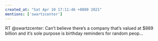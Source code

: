 ```yaml
---
created_at: "Sat Apr 10 17:11:46 +0000 2021"
mentions: ['swartzcenter']
---
```


RT @swartzcenter: Can’t believe there’s a company that’s valued at $889 billion and it’s sole purpose is birthday reminders for random peop…